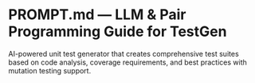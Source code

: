 # PROMPT.md — LLM & Pair Programming Guide for TestGen

AI-powered unit test generator that creates comprehensive test suites based on code analysis, coverage requirements, and best practices with mutation testing support.
